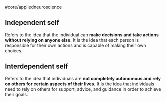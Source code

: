 #core/appliedneuroscience 

## Independent self

Refers to the idea that the individual can **make decisions and take actions without relying on anyone else.** It is the idea that each person is responsible for their own actions and is capable of making their own choices.

## Interdependent self

Refers to the idea that individuals are **not completely autonomous and rely on others for certain aspects of their lives.** It is the idea that individuals need to rely on others for support, advice, and guidance in order to achieve their goals.
